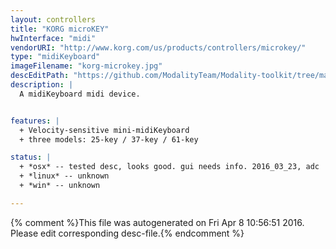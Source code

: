 ```yaml
---
layout: controllers
title: "KORG microKEY"
hwInterface: "midi"
vendorURI: "http://www.korg.com/us/products/controllers/microkey/"
type: "midiKeyboard"
imageFilename: "korg-microkey.jpg"
descEditPath: "https://github.com/ModalityTeam/Modality-toolkit/tree/master/Modality/MKtlDescriptions//korg-microkey.desc.scd"
description: |
  A midiKeyboard midi device.


features: |
  + Velocity-sensitive mini-midiKeyboard
  + three models: 25-key / 37-key / 61-key

status: |
  + *osx* -- tested desc, looks good. gui needs info. 2016_03_23, adc
  + *linux* -- unknown
  + *win* -- unknown

---
```

{% comment %}This file was autogenerated on Fri Apr  8 10:56:51 2016. Please edit corresponding desc-file.{% endcomment %}